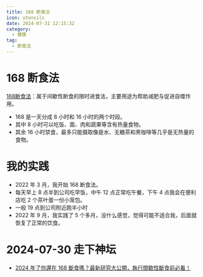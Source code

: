 ```yaml
---
title: 168 断食法
icon: utensils
date: 2024-07-31 12:15:32
category:
  - 健康
tag:
  - 断食法
---
```


# 168 断食法

[168断食法](https://zh.wikipedia.org/zh-cn/168斷食法)：属于间歇性断食的限时进食法，主要用途为帮助减肥与促进自噬作用。

* 168 是一天分成 8 小时和 16 小时的两个时段。
* 其中 8 小时可以吃饭、面、肉和蔬果等含有热量食物。
* 其余 16 小时禁食，最多只能摄取像是水、无糖茶和黑咖啡等几乎是无热量的食物。

# 我的实践

* 2022 年 3 月，我开始 168 断食法。
* 每天早上 8 点半到公司吃早饭，中午 12 点正常吃午餐，下午 4 点我会在便利店吃 2 个茶叶蛋一份小笼包。
* 一般 19 点到公司附近跑半小时
* 2022 年 9 月，我实践了 5 个多月，没什么感觉，觉得可能不适合我，后面就恢复了正常的饮食。

# 2024-07-30 走下神坛

* [2024 年了你還在 168 斷食嗎？最新研究大公開，執行間歇性斷食前必看！](https://www.youtube.com/watch?v=fs-fuE_WfYI&t=68s)